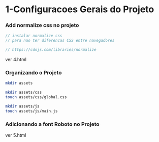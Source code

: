 # 1-Configuracoes Gerais do Projeto
### Add normalize css no projeto
```javascript	
// instalar normalize css
// para nao ter diferencas CSS entre navegadores

// https://cdnjs.com/libraries/normalize
```

ver 4.html

### Organizando o Projeto
```bash	
mkdir assets

mkdir assets/css
touch assets/css/global.css

mkdir assets/js
touch assets/js/main.js
```

### Adicionando a font Roboto no Projeto

ver 5.html